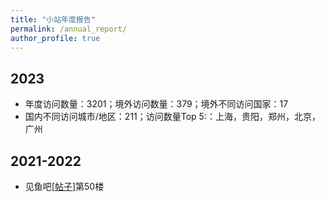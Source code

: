 ```yaml
---
title: "小站年度报告"
permalink: /annual_report/
author_profile: true
---
```


## 2023

* 年度访问数量：3201；境外访问数量：379；境外不同访问国家：17
* 国内不同访问城市/地区：211；访问数量Top 5:：上海，贵阳，郑州，北京，广州

## 2021-2022

* 见鱼吧[[帖子](https://yuba.douyu.com/p/662672311618762977)]第50楼
